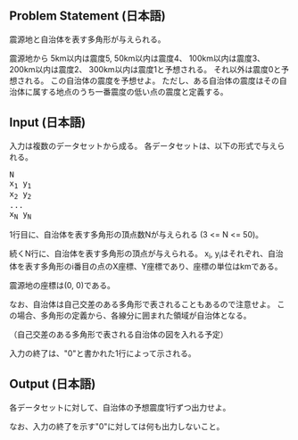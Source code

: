 Problem Statement (日本語)
--
震源地と自治体を表す多角形が与えられる。

震源地から
5km以内は震度5,
50km以内は震度4、
100km以内は震度3、
200km以内は震度2、
300km以内は震度1と予想される。
それ以外は震度0と予想される。
この自治体の震度を予想せよ。
ただし、ある自治体の震度はその自治体に属する地点のうち一番震度の低い点の震度と定義する。

Input (日本語)
--
入力は複数のデータセットから成る。
各データセットは、以下の形式で与えられる。

<pre>
N
x<sub>1</sub> y<sub>1</sub>
x<sub>2</sub> y<sub>2</sub>
...
x<sub>N</sub> y<sub>N</sub>
</pre>

1行目に、自治体を表す多角形の頂点数Nが与えられる (3 <= N <= 50)。

続くN行に、自治体を表す多角形の頂点が与えられる。
x<sub>i</sub>, y<sub>i</sub>はそれぞれ、自治体を表す多角形のi番目の点のX座標、Y座標であり、座標の単位はkmである。

震源地の座標は(0, 0)である。

なお、自治体は自己交差のある多角形で表されることもあるので注意せよ。
この場合、多角形の定義から、各線分に囲まれた領域が自治体となる。

（自己交差のある多角形で表される自治体の図を入れる予定）

入力の終了は、"0"と書かれた1行によって示される。

Output (日本語)
--
各データセットに対して、自治体の予想震度1行ずつ出力せよ。

なお、入力の終了を示す"0"に対しては何も出力しないこと。

